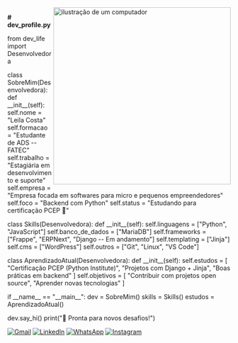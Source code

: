<img src="https://raw.githubusercontent.com/MicaelliMedeiros/micaellimedeiros/master/image/computer-illustration.png" alt="ilustração de um computador" min-width="400px" max-width="400px" width="400px" align="right">

<p align="left"> 
  <strong># dev_profile.py</strong>
</p>

<p align="left">
  from dev_life import Desenvolvedora
</p>

<p align="left">
  class SobreMim(Desenvolvedora):
    def __init__(self):
        self.nome = "Leila Costa"
        self.formacao = "Estudante de ADS -- FATEC"
        self.trabalho = "Estagiária em desenvolvimento e suporte"
        self.empresa = "Empresa focada em softwares para micro e pequenos empreendedores"
        self.foco = "Backend com Python"
        self.status = "Estudando para certificação PCEP 🧠"
</p>

<p align="left">
  class Skills(Desenvolvedora):
    def __init__(self):
        self.linguagens = ["Python", "JavaScript"]
        self.banco_de_dados = ["MariaDB"]
        self.frameworks = ["Frappe", "ERPNext", "Django -- Em andamento"]
        self.templating = ["Jinja"]
        self.cms = ["WordPress"]
        self.outros = ["Git", "Linux", "VS Code"]
</p>

<p align="left">
  class AprendizadoAtual(Desenvolvedora):
    def __init__(self):
        self.estudos = [
            "Certificação PCEP (Python Institute)",
            "Projetos com Django + Jinja",
            "Boas práticas em backend"
        ]
        self.objetivos = [
            "Contribuir com projetos open source",
            "Aprender novas tecnologias"
        ]
</p>

<p align="left">
  if __name__ == "__main__":
    dev = SobreMim()
    skills = Skills()
    estudos = AprendizadoAtual()
</p>

<p align="left">
    dev.say_hi()
    print("🚀 Pronta para novos desafios!")
</p>

<p align="left">
  <a href="san.costa.leila@gmail.com" title="Gmail">
  <img src="https://img.shields.io/badge/-Gmail-FF0000?style=flat-square&labelColor=FF0000&logo=gmail&logoColor=white&link=LINK-DO-SEU-GMAIL" alt="Gmail"/></a>
  <a href="https://www.linkedin.com/in/leila-sanchez-costa" title="LinkedIn">
  <img src="https://img.shields.io/badge/-Linkedin-0e76a8?style=flat-square&logo=Linkedin&logoColor=white&link=LINK-DO-SEU-LINKEDIN" alt="LinkedIn"/></a>
  <a href="https://wa.me/qr/NMNKGA34WJ7XG1" title="WhatsApp">
  <img src="https://img.shields.io/badge/-WhatsApp-25d366?style=flat-square&labelColor=25d366&logo=whatsapp&logoColor=white&link=API-DO-SEU-WHATSAPP" alt="WhatsApp"/></a>
  <a href="#" title="Instagram">
  <img src="https://img.shields.io/badge/-Instagram-DF0174?style=flat-square&labelColor=DF0174&logo=instagram&logoColor=white&link=LINK-DO-SEU-INSTAGRAM" alt="Instagram"/></a>
</p>
